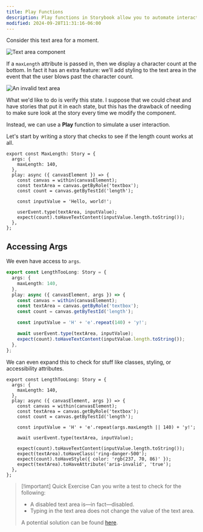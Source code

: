 ```yaml
---
title: Play Functions
description: Play functions in Storybook allow you to automate interactions and assertions to test your components effectively.
modified: 2024-09-28T11:31:16-06:00
---
```


Consider this text area for a moment.

![Text area component](assets/storybook-text-area-valid.png)

If a `maxLength` attribute is passed in, then we display a character count at the bottom. In fact it has an extra feature: we'll add styling to the text area in the event that the user blows past the character count.

![An invalid text area](assets/storybook-text-area-invalid.png)

What we'd like to do is verify this state. I suppose that we could cheat and have stories that put it in each state, but this has the drawback of needing to make sure look at the story every time we modify the component.

Instead, we can use a **Play** function to simulate a user interaction.

Let's start by writing a story that checks to see if the length count works at all.

```tsx
export const MaxLength: Story = {
  args: {
    maxLength: 140,
  },
  play: async ({ canvasElement }) => {
    const canvas = within(canvasElement);
    const textArea = canvas.getByRole('textbox');
    const count = canvas.getByTestId('length');

    const inputValue = 'Hello, world!';

    userEvent.type(textArea, inputValue);
    expect(count).toHaveTextContent(inputValue.length.toString());
  },
};
```

## Accessing Args

We even have access to `args`.

```ts
export const LengthTooLong: Story = {
  args: {
    maxLength: 140,
  },
  play: async ({ canvasElement, args }) => {
    const canvas = within(canvasElement);
    const textArea = canvas.getByRole('textbox');
    const count = canvas.getByTestId('length');

    const inputValue = 'H' + 'e'.repeat(140) + 'y!';

    await userEvent.type(textArea, inputValue);
    expect(count).toHaveTextContent(inputValue.length.toString());
  },
};
```

We can even expand this to check for stuff like classes, styling, or accessibility attributes.

```tsx
export const LengthTooLong: Story = {
  args: {
    maxLength: 140,
  },
  play: async ({ canvasElement, args }) => {
    const canvas = within(canvasElement);
    const textArea = canvas.getByRole('textbox');
    const count = canvas.getByTestId('length');

    const inputValue = 'H' + 'e'.repeat(args.maxLength || 140) + 'y!';

    await userEvent.type(textArea, inputValue);

    expect(count).toHaveTextContent(inputValue.length.toString());
    expect(textArea).toHaveClass('ring-danger-500');
    expect(count).toHaveStyle({ color: 'rgb(237, 70, 86)' });
    expect(textArea).toHaveAttribute('aria-invalid', 'true');
  },
};
```

> [!important] Quick Exercise
> Can you write a test to check for the following:
>
> - A disabled text area is—in fact—disabled.
> - Typing in the text area does not change the value of the text area.
>
> A potential solution can be found [here](text-area-disabled-play-function-solution.md).
